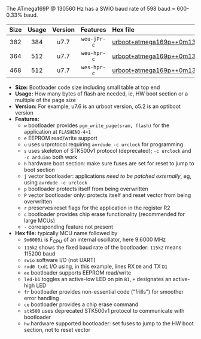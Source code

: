 The ATmega169P @ 130560 Hz has a SWIO baud rate of 598 baud = 600-0.33% baud.

|Size|Usage|Version|Features|Hex file|
|:-:|:-:|:-:|:-:|:--|
|382|384|u7.7|`weu-jPr-c`|[urboot+atmega169p++0m130560i++++0k6_swio_rxe0_txe1_ee_led+b5_fr_ce.hex](https://raw.githubusercontent.com/stefanrueger/urboot.hex/main/cores/megacore/atmega169p/internal_oscillator/fint++0m130560_Hz/br++++0k6_bps/urboot+atmega169p++0m130560i++++0k6_swio_rxe0_txe1_ee_led+b5_fr_ce.hex)|
|364|512|u7.7|`weu-hpr-c`|[urboot+atmega169p++0m130560i++++0k6_swio_rxe0_txe1_ee_led+b5_fr_ce_hw.hex](https://raw.githubusercontent.com/stefanrueger/urboot.hex/main/cores/megacore/atmega169p/internal_oscillator/fint++0m130560_Hz/br++++0k6_bps/urboot+atmega169p++0m130560i++++0k6_swio_rxe0_txe1_ee_led+b5_fr_ce_hw.hex)|
|468|512|u7.7|`wes-hpr-c`|[urboot+atmega169p++0m130560i++++0k6_swio_rxe0_txe1_ee_led+b5_fr_ce_stk500_hw.hex](https://raw.githubusercontent.com/stefanrueger/urboot.hex/main/cores/megacore/atmega169p/internal_oscillator/fint++0m130560_Hz/br++++0k6_bps/urboot+atmega169p++0m130560i++++0k6_swio_rxe0_txe1_ee_led+b5_fr_ce_stk500_hw.hex)|

- **Size:** Bootloader code size including small table at top end
- **Usage:** How many bytes of flash are needed, ie, HW boot section or a multiple of the page size
- **Version:** For example, u7.6 is an urboot version, o5.2 is an optiboot version
- **Features:**
  + `w` bootloader provides `pgm_write_page(sram, flash)` for the application at `FLASHEND-4+1`
  + `e` EEPROM read/write support
  + `u` uses urprotocol requiring `avrdude -c urclock` for programming
  + `s` uses skeleton of STK500v1 protocol (deprecated); `-c urclock` and `-c arduino` both work
  + `h` hardware boot section: make sure fuses are set for reset to jump to boot section
  + `j` vector bootloader: applications *need to be patched externally*, eg, using `avrdude -c urclock`
  + `p` bootloader protects itself from being overwritten
  + `P` vector bootloader only: protects itself and reset vector from being overwritten
  + `r` preserves reset flags for the application in the register R2
  + `c` bootloader provides chip erase functionality (recommended for large MCUs)
  + `-` corresponding feature not present
- **Hex file:** typically MCU name followed by
  + `9m6000i` is F<sub>CPU</sub> of an internal oscillator, here 9.6000 MHz
  + `115k2` shows the fixed baud rate of the bootloader: `115k2` means 115200 baud
  + `swio` software I/O (not UART)
  + `rxd0 txd1` I/O using, in this example, lines RX `D0` and TX `D1`
  + `ee` bootloader supports EEPROM read/write
  + `led-b1` toggles an active-low LED on pin `B1`, `+` designates an active-high LED
  + `fr` bootloader provides non-essential code ("frills") for smoother error handling
  + `ce` bootloader provides a chip erase command
  + `stk500` uses deprecated STK500v1 protocol to communicate with bootloader
  + `hw` hardware supported bootloader: set fuses to jump to the HW boot section, not to reset vector
